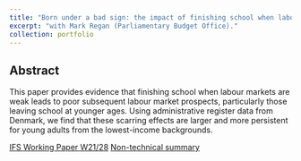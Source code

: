 ```yaml
---
title: "Born under a bad sign: the impact of finishing school when labour markets are weak"
excerpt: "with Mark Regan (Parliamentary Budget Office)."
collection: portfolio
---
```


## Abstract
This paper provides evidence that finishing school when labour markets are weak leads to poor subsequent labour market prospects, particularly those leaving school at younger ages. Using administrative register data from Denmark, we find that these scarring effects are larger and more persistent for young adults from the lowest-income backgrounds.


[IFS Working Paper W21/28](/files/IFSwp2128)
[Non-technical summary](/files/IFSwp2128summary.pdf)